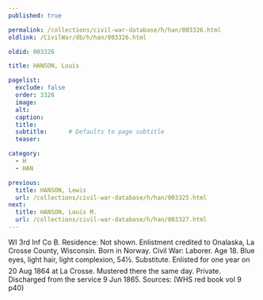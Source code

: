 ```yaml
---
published: true

permalink: /collections/civil-war-database/h/han/003326.html
oldlink: /CivilWar/db/h/han/003326.html

oldid: 003326

title: HANSON, Louis

pagelist:
  exclude: false
  order: 3326
  image: 
  alt:
  caption:
  title:
  subtitle:      # Defaults to page subtitle
  teaser:

category: 
  - H 
  - HAN

previous:
  title: HANSON, Lewis
  url: /collections/civil-war-database/h/han/003325.html  
next:
  title: HANSON, Louis M.
  url: /collections/civil-war-database/h/han/003327.html   
---
```

WI 3rd Inf Co B. Residence: Not shown. Enlistment credited to Onalaska, La Crosse County, Wisconsin. Born in Norway. Civil War: Laborer. Age 18. Blue eyes, light hair, light complexion, 5&#146;4&frac12;&#148;. Substitute. Enlisted for one year on 20 Aug 1864 at La Crosse. Mustered there the same day. Private. Discharged from the service 9 Jun 1865. Sources: (WHS red book vol 9 p40)